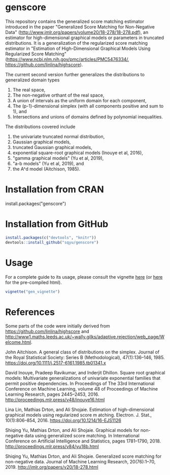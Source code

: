 # genscore
This repository contains the generalized score matching estimator introduced in the paper "Generalized Score Matching for Non-Negative Data" (http://www.jmlr.org/papers/volume20/18-278/18-278.pdf), an estimator for high-dimensional graphical models or parameters in truncated distributions. It is a generalization of the regularized score matching estimator in "Estimation of High-Dimensional Graphical Models Using Regularized Score Matching" (https://www.ncbi.nlm.nih.gov/pmc/articles/PMC5476334/, https://github.com/linlina/highscore).

The current second version further generalizes the distributions to generalized domain types 
1. The real space,
1. The non-negative orthant of the real space,
1. A union of intervals as the uniform domain for each component,
1. The (p-1)-dimensional simplex (with all components positive and sum to 1), and
1. Intersections and unions of domains defined by polynomial inequalities.

The distributions covered include
1. the univariate truncated normal distribution, 
1. Gaussian graphical models, 
1. truncated Gaussian graphical models, 
1. exponential square-root graphical models (Inouye et al, 2016),
1. "gamma graphical models" (Yu et al, 2019),
1. "a-b models" (Yu et al, 2019), and
1. the A^d model (Aitchison, 1985).

# Installation from CRAN
install.packages("genscore")

# Installation from GitHub
```R
install.packages(c("devtools", "knitr"))
devtools::install_github("sqyu/genscore")
```

# Usage
For a complete guide to its usage, please consult the vignette [here](vignettes/gen_vignette.Rmd) (or [here](https://htmlpreview.github.io/?https://github.com/sqyu/genscore/blob/master/vignettes/gen_vignette.html) for the pre-compiled html).
```R
vignette("gen_vignette")
```

# References
Some parts of the code were initially derived from https://github.com/linlina/highscore and http://www1.maths.leeds.ac.uk/~wally.gilks/adaptive.rejection/web_page/Welcome.html.

John Aitchison. A general class of distributions on the simplex. Journal of the Royal Statistical Society: Series B (Methodological), 47(1):136–146, 1985. <https://doi.org/10.1111/j.2517-6161.1985.tb01341.x>

David Inouye, Pradeep Ravikumar, and Inderjit Dhillon. Square root graphical models: Multivariate generalizations of univariate exponential families that permit positive dependencies. In Proceedings of The 33rd International Conference on Machine Learning, volume 48 of Proceedings of Machine Learning Research, pages 2445–2453, 2016. <http://proceedings.mlr.press/v48/inouye16.html>

Lina Lin, Mathias Drton, and Ali Shojaie. Estimation of high-dimensional graphical models using regularized score m    atching. Electron. J. Stat., 10(1):806–854, 2016. <https://doi.org/10.1214/16-EJS1126>

Shiqing Yu, Mathias Drton, and Ali Shojaie. Graphical models for non-negative data using generalized score matching. In International Conference on Artificial Intelligence and Statistics, pages 1781–1790, 2018. <http://proceedings.mlr.press/v84/yu18b.html>

Shiqing Yu, Mathias Drton, and Ali Shojaie. Generalized score matching for non-negative data. Journal of Machine Learning Research, 20(76):1–70, 2019. <http://jmlr.org/papers/v20/18-278.html>





